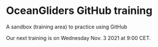 # OceanGliders GitHub training

A sandbox (training area) to practice using GitHub

Our next training is on Wednesday Nov. 3 2021 at 9:00 CET. 
